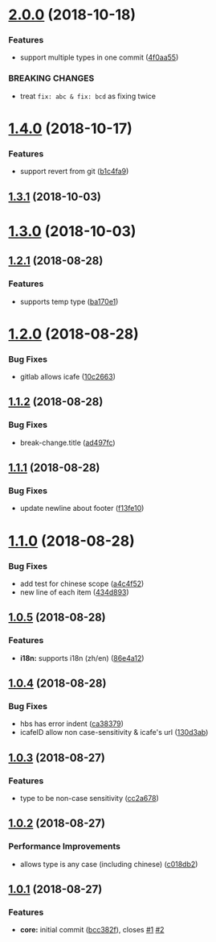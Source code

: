 <a name="2.0.0"></a>

# [2.0.0](http://gitlab.baidu.com/be-fe/conventional-changelog-befe/compare/v1.4.0...v2.0.0) (2018-10-18)

### Features

- support multiple types in one commit ([4f0aa55](http://gitlab.baidu.com/be-fe/conventional-changelog-befe/commit/4f0aa55))

### BREAKING CHANGES

- treat `fix: abc & fix: bcd` as fixing twice

<a name="1.4.0"></a>

# [1.4.0](http://gitlab.baidu.com/be-fe/conventional-changelog-befe/compare/v1.3.1...v1.4.0) (2018-10-17)

### Features

- support revert from git ([b1c4fa9](http://gitlab.baidu.com/be-fe/conventional-changelog-befe/commit/b1c4fa9))

<a name="1.3.1"></a>

## [1.3.1](http://gitlab.baidu.com/be-fe/conventional-changelog-befe/compare/v1.3.0...v1.3.1) (2018-10-03)

<a name="1.3.0"></a>

# [1.3.0](http://gitlab.baidu.com/be-fe/conventional-changelog-befe/compare/v1.2.1...v1.3.0) (2018-10-03)

<a name="1.2.1"></a>

## [1.2.1](http://gitlab.baidu.com/be-fe/conventional-changelog-befe/compare/v1.2.0...v1.2.1) (2018-08-28)

### Features

- supports temp type ([ba170e1](http://gitlab.baidu.com/be-fe/conventional-changelog-befe/commit/ba170e1))

<a name="1.2.0"></a>

# [1.2.0](http://gitlab.baidu.com/be-fe/conventional-changelog-befe/compare/v1.1.2...v1.2.0) (2018-08-28)

### Bug Fixes

- gitlab allows icafe ([10c2663](http://gitlab.baidu.com/be-fe/conventional-changelog-befe/commit/10c2663))

<a name="1.1.2"></a>

## [1.1.2](http://gitlab.baidu.com/be-fe/conventional-changelog-befe/compare/v1.1.1...v1.1.2) (2018-08-28)

### Bug Fixes

- break-change.title ([ad497fc](http://gitlab.baidu.com/be-fe/conventional-changelog-befe/commit/ad497fc))

<a name="1.1.1"></a>

## [1.1.1](http://gitlab.baidu.com/be-fe/conventional-changelog-befe/compare/v1.1.0...v1.1.1) (2018-08-28)

### Bug Fixes

- update newline about footer ([f13fe10](http://gitlab.baidu.com/be-fe/conventional-changelog-befe/commit/f13fe10))

<a name="1.1.0"></a>

# [1.1.0](http://gitlab.baidu.com/be-fe/conventional-changelog-befe/compare/v1.0.5...v1.1.0) (2018-08-28)

### Bug Fixes

- add test for chinese scope ([a4c4f52](http://gitlab.baidu.com/be-fe/conventional-changelog-befe/commit/a4c4f52))
- new line of each item ([434d893](http://gitlab.baidu.com/be-fe/conventional-changelog-befe/commit/434d893))

<a name="1.0.5"></a>

## [1.0.5](http://gitlab.baidu.com/be-fe/conventional-changelog-befe/compare/v1.0.4...v1.0.5) (2018-08-28)

### Features

- **i18n:** supports i18n (zh/en) ([86e4a12](http://gitlab.baidu.com/be-fe/conventional-changelog-befe/commit/86e4a12))

<a name="1.0.4"></a>

## [1.0.4](http://gitlab.baidu.com/be-fe/conventional-changelog-befe/compare/v1.0.3...v1.0.4) (2018-08-28)

### Bug Fixes

- hbs has error indent ([ca38379](http://gitlab.baidu.com/be-fe/conventional-changelog-befe/commit/ca38379))
- icafeID allow non case-sensitivity & icafe's url ([130d3ab](http://gitlab.baidu.com/be-fe/conventional-changelog-befe/commit/130d3ab))

<a name="1.0.3"></a>

## [1.0.3](http://gitlab.baidu.com/be-fe/conventional-changelog-befe/compare/v1.0.2...v1.0.3) (2018-08-27)

### Features

- type to be non-case sensitivity ([cc2a678](http://gitlab.baidu.com/be-fe/conventional-changelog-befe/commit/cc2a678))

<a name="1.0.2"></a>

## [1.0.2](http://gitlab.baidu.com/be-fe/conventional-changelog-befe/compare/v1.0.1...v1.0.2) (2018-08-27)

### Performance Improvements

- allows type is any case (including chinese) ([c018db2](http://gitlab.baidu.com/be-fe/conventional-changelog-befe/commit/c018db2))

<a name="1.0.1"></a>

## [1.0.1](http://gitlab.baidu.com/be-fe/conventional-changelog-befe/compare/bcc382f...v1.0.1) (2018-08-27)

### Features

- **core:** initial commit ([bcc382f](http://gitlab.baidu.com/be-fe/conventional-changelog-befe/commit/bcc382f)), closes [#1](http://gitlab.baidu.com/be-fe/conventional-changelog-befe/issues/1) [#2](http://gitlab.baidu.com/be-fe/conventional-changelog-befe/issues/2)
